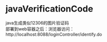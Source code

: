 # javaVerificationCode
java生成类似12306的图片验证码</br>
部署到web容器之后：浏览器访问：http://localhost:8088/loginController/identify.do
